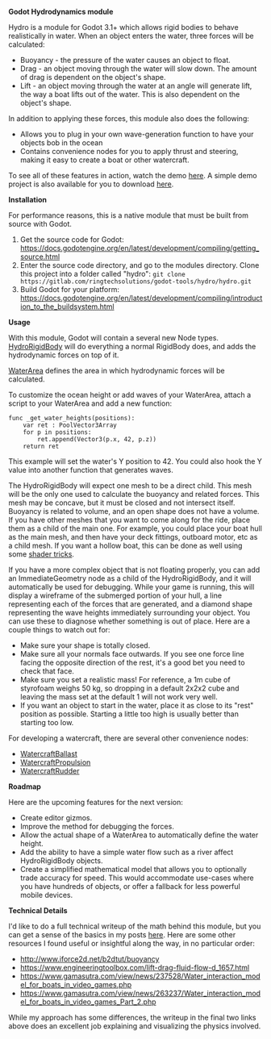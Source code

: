 **Godot Hydrodynamics module**

Hydro is a module for Godot 3.1+ which allows rigid bodies to behave realistically in water.  When an object enters the water, three forces will be calculated:

*  Buoyancy - the pressure of the water causes an object to float.
*  Drag - an object moving through the water will slow down.  The amount of drag is dependent on the object's shape.
*  Lift - an object moving through the water at an angle will generate lift, the way a boat lifts out of the water.  This is also dependent on the object's shape.

In addition to applying these forces, this module also does the following:

*  Allows you to plug in your own wave-generation function to have your objects bob in the ocean
*  Contains convenience nodes for you to apply thrust and steering, making it easy to create a boat or other watercraft.

To see all of these features in action, watch the demo [here](https://vimeo.com/318214966).  A simple demo project is also available for you to download [here](https://gitlab.com/ringtechsolutions/godot-tools/hydro/hydrosimpledemo).

**Installation**

For performance reasons, this is a native module that must be built from source with Godot.

1.  Get the source code for Godot: https://docs.godotengine.org/en/latest/development/compiling/getting_source.html
2.  Enter the source code directory, and go to the modules directory.  Clone this project into a folder called "hydro": `git clone https://gitlab.com/ringtechsolutions/godot-tools/hydro/hydro.git`
3.  Build Godot for your platform: https://docs.godotengine.org/en/latest/development/compiling/introduction_to_the_buildsystem.html

**Usage**

With this module, Godot will contain a several new Node types. [HydroRigidBody](HydroRigidBody) will do everything a normal RigidBody does, and adds the hydrodynamic forces on top of it.

[WaterArea](WaterArea) defines the area in which hydrodynamic forces will be calculated.

To customize the ocean height or add waves of your WaterArea, attach a script to your WaterArea and add a new function:

``` 
func _get_water_heights(positions):
	var ret : PoolVector3Array
	for p in positions:
		ret.append(Vector3(p.x, 42, p.z))
	return ret
```

This example will set the water's Y position to 42.  You could also hook the Y value into another function that generates waves.

The HydroRigidBody will expect one mesh to be a direct child.  This mesh will be the only one used to calculate the buoyancy and related forces.  This mesh may be concave, but it must be closed and not intersect itself.  Buoyancy is related to volume, and an open shape does not have a volume.  If you have other meshes that you want to come along for the ride, place them as a child of the main one.  For example, you could place your boat hull as the main mesh, and then have your deck fittings, outboard motor, etc as a child mesh.  If you want a hollow boat, this can be done as well using some [shader tricks](hollow-boats).

If you have a more complex object that is not floating properly, you can add an ImmediateGeometry node as a child of the HydroRigidBody, and it will automatically be used for debugging.  While your game is running, this will display a wireframe of the submerged portion of your hull, a line representing each of the forces that are generated, and a diamond shape representing the wave heights immediately surrounding your object.  You can use these to diagnose whether something is out of place.  Here are a couple things to watch out for:

*  Make sure your shape is totally closed.
*  Make sure all your normals face outwards.  If you see one force line facing the opposite direction of the rest, it's a good bet you need to check that face.
*  Make sure you set a realistic mass!  For reference, a 1m cube of styrofoam weighs 50 kg, so dropping in a default 2x2x2 cube and leaving the mass set at the default 1 will not work very well.
*  If you want an object to start in the water, place it as close to its "rest" position as possible.  Starting a little too high is usually better than starting too low.

For developing a watercraft, there are several other convenience nodes:

*  [WatercraftBallast](WatercraftBallast)
*  [WatercraftPropulsion](WatercraftPropulsion)
*  [WatercraftRudder](WatercraftRudder)

**Roadmap**

Here are the upcoming features for the next version:

*  Create editor gizmos.
*  Improve the method for debugging the forces.
*  Allow the actual shape of a WaterArea to automatically define the water height.
*  Add the ability to have a simple water flow such as a river affect HydroRigidBody objects.
*  Create a simplified mathematical model that allows you to optionally trade accuracy for speed.  This would accommodate use-cases where you have hundreds of objects, or offer a fallback for less powerful mobile devices.

**Technical Details**

I'd like to do a full technical writeup of the math behind this module, but you can get a sense of the basics in my posts [here](https://jonri.gonevis.com/tag/hydro/).  Here are some other resources I found useful or insightful along the way, in no particular order:

*  http://www.iforce2d.net/b2dtut/buoyancy
*  https://www.engineeringtoolbox.com/lift-drag-fluid-flow-d_1657.html
*  https://www.gamasutra.com/view/news/237528/Water_interaction_model_for_boats_in_video_games.php
*  https://www.gamasutra.com/view/news/263237/Water_interaction_model_for_boats_in_video_games_Part_2.php

While my approach has some differences, the writeup in the final two links above does an excellent job explaining and visualizing the physics involved.
